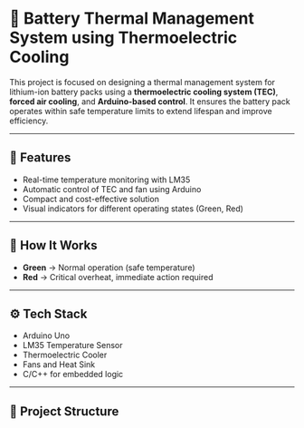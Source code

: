 # 🔋 Battery Thermal Management System using Thermoelectric Cooling

This project is focused on designing a thermal management system for lithium-ion battery packs using a **thermoelectric cooling system (TEC)**, **forced air cooling**, and **Arduino-based control**. It ensures the battery pack operates within safe temperature limits to extend lifespan and improve efficiency.

---

## 📌 Features

- Real-time temperature monitoring with LM35
- Automatic control of TEC and fan using Arduino
- Compact and cost-effective solution
- Visual indicators for different operating states (Green, Red)

---

## 🧠 How It Works

- **Green** → Normal operation (safe temperature)
- **Red** → Critical overheat, immediate action required

---

## ⚙️ Tech Stack

- Arduino Uno
- LM35 Temperature Sensor
- Thermoelectric Cooler
- Fans and Heat Sink
- C/C++ for embedded logic

---

## 📁 Project Structure

